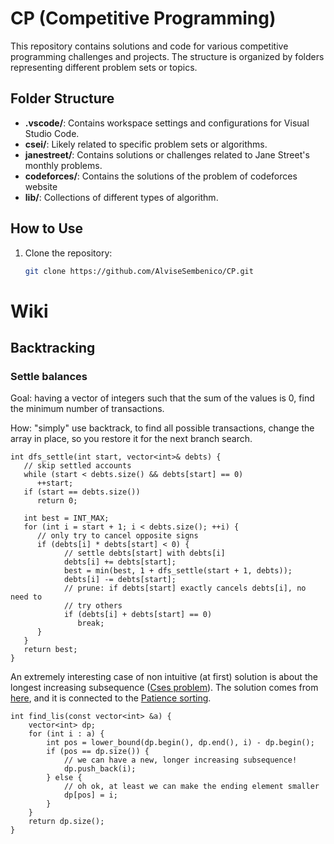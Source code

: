 # CP (Competitive Programming)

This repository contains solutions and code for various competitive programming challenges and projects. The structure is organized by folders representing different problem sets or topics.

## Folder Structure

- **.vscode/**: Contains workspace settings and configurations for Visual Studio Code.
- **csei/**: Likely related to specific problem sets or algorithms.
- **janestreet/**: Contains solutions or challenges related to Jane Street's monthly problems.
- **codeforces/**: Contains the solutions of the problem of codeforces website
- **lib/**: Collections of different types of algorithm.

## How to Use

1. Clone the repository:
   ```bash
   git clone https://github.com/AlviseSembenico/CP.git


# Wiki

## Backtracking

### Settle balances

Goal: having a vector of integers such that the sum of the values is 0, find the minimum number of transactions.

How: "simply" use backtrack, to find all possible transactions, change the array in place, so you restore it for the next branch search.

```
int dfs_settle(int start, vector<int>& debts) {
   // skip settled accounts
   while (start < debts.size() && debts[start] == 0)
      ++start;
   if (start == debts.size())
      return 0;

   int best = INT_MAX;
   for (int i = start + 1; i < debts.size(); ++i) {
      // only try to cancel opposite signs
      if (debts[i] * debts[start] < 0) {
            // settle debts[start] with debts[i]
            debts[i] += debts[start];
            best = min(best, 1 + dfs_settle(start + 1, debts));
            debts[i] -= debts[start];
            // prune: if debts[start] exactly cancels debts[i], no need to
            // try others
            if (debts[i] + debts[start] == 0)
               break;
      }
   }
   return best;
}
```

An extremely interesting case of non intuitive (at first) solution is about the longest increasing subsequence ([Cses problem](https://cses.fi/problemset/result/13339595/)).
The solution comes from [here](https://usaco.guide/gold/lis?lang=cpp), and it is connected to the [Patience sorting](https://en.wikipedia.org/wiki/Patience_sorting#Algorithm_for_finding_a_longest_increasing_subsequence).

```
int find_lis(const vector<int> &a) {
	vector<int> dp;
	for (int i : a) {
		int pos = lower_bound(dp.begin(), dp.end(), i) - dp.begin();
		if (pos == dp.size()) {
			// we can have a new, longer increasing subsequence!
			dp.push_back(i);
		} else {
			// oh ok, at least we can make the ending element smaller
			dp[pos] = i;
		}
	}
	return dp.size();
}
```
